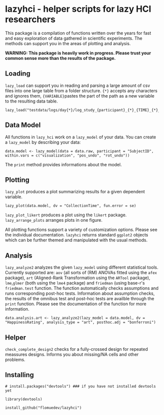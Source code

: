 
  

# lazyhci - helper scripts for lazy HCI researchers

This package is a compilation of functions written over the years for fast and easy exploration of data gathered in scientific experiments. The methods can support you in the areas of plotting and analysis.

  

**WARNING: This package is heavily work in progress. Please trust your common sense more than the results of the package.**

  

## Loading

  

`lazy_load` can support you in reading and parsing a large amount of csv files into one large table from a folder structure.  `{*}` accepts any characters and ignores them, `{VARIABLE}`pastes the part of the path as a new variable to the resulting data table.

	lazy_load("testdata/logs/day{*}/log_study_{participant}_{*}_{TIME}_{*}_{CONDITION}.csv")  

## Data Model
All functions in `lazy_hci` work on a `lazy_model` of your data. You can create a `lazy_model` by describing your data:

	data.model <- lazy_model(data = data.raw, participant = "SubjectID", within.vars = c("visualization", "pos_undo", "rot_undo"))
The `print` method provides informations about the model.

## Plotting

`lazy_plot` produces a plot summarizing results for a given dependent variable.
	
	lazy_plot(data.model, dv = "CollectionTime", fun.error = se) 

`lazy_plot_likert` produces a plot using the `likert` package.
`lazy_arrange_plots` arranges plots in one figure.
  
All plotting functions support a variety of customization options. Please see the individual documentation. `lazyhci` returns standard `ggplot2` objects which can be further themed and manipulated with the usual methods.
## Analysis

  `lazy_analyze2` analyzes the given `lazy_model` using different statistical tools. Currently supported are: `aov` (all sorts of (RM) ANOVAs fitted using the `afex` package), `art` (Aligned-Rank Transformation using the `ARTool` package), `lme`,`glmer` (both using the `lme4` package) and `friedman` (using base-r's `friedman.test` function.
The function automatically checks assumptions and runs corresponding post-hoc tests. Information about assumption checks, the results of the omnibus test and post-hoc tests are availble through the `print` function. Please see the documentation of the function for more information.

	data.analysis.art <- lazy_analyze2(lazy_model = data.model, dv = "HappinessRating", analysis_type = "art", posthoc.adj = "bonferroni")


## Helper

`check_complete_design2` checks for a fully-crossed design for repeated meassures designs. Informs you about missing/NA cells and other problems.

## Installing

```
# install.packages("devtools") ### if you have not installed devtools yet

library(devtools)

install_github("flomuedev/lazyhci")

```
